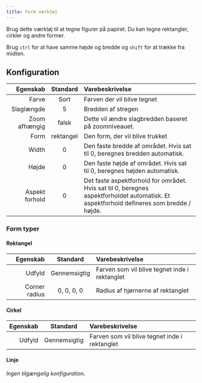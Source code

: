 ```yaml
---
title: Form værktøj
---
```


Brug dette værktøj til at tegne figurer på papiret.
Du kan tegne rektangler, cirkler og andre former.

Brug `ctrl` for at have samme højde og bredde og `shift` for at trække fra midten.

## Konfiguration

|       Egenskab |  Standard | Varebeskrivelse                                                                                                                                                                          |
| -------------: | :-------: | :--------------------------------------------------------------------------------------------------------------------------------------------------------------------------------------- |
|          Farve |    Sort   | Farven der vil blive tegnet                                                                                                                                                              |
|     Slaglængde |     5     | Bredden af stregen                                                                                                                                                                       |
|  Zoom afhængig |   falsk   | Dette vil ændre slagbredden baseret på zoomniveauet.                                                                                                                     |
|           Form | rektangel | Den form, der vil blive trukket                                                                                                                                                          |
|          Width |     0     | Den faste bredde af området. Hvis sat til 0, beregnes bredden automatisk.                                                                                |
|          Højde |     0     | Den faste højde af området. Hvis sat til 0, beregnes højden automatisk.                                                                                  |
| Aspekt forhold |     0     | Det faste aspektforhold for området. Hvis sat til 0, beregnes aspektforholdet automatisk. Et aspektforhold defineres som bredde / højde. |

### Form typer

#### Rektangel

|      Egenskab |   Standard   | Varebeskrivelse                               |
| ------------: | :----------: | :-------------------------------------------- |
|        Udfyld | Gennemsigtig | Farven som vil blive tegnet inde i rektanglet |
| Corner radius |  0, 0, 0, 0  | Radius af hjørnerne af rektanglet             |

#### Cirkel

| Egenskab |   Standard   | Varebeskrivelse                               |
| -------: | :----------: | :-------------------------------------------- |
|   Udfyld | Gennemsigtig | Farven som vil blive tegnet inde i rektanglet |

#### Linje

_Ingen tilgængelig konfiguration._
